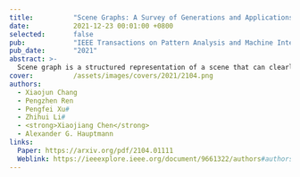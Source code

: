 ```yaml
---
title:          "Scene Graphs: A Survey of Generations and Applications"
date:           2021-12-23 00:01:00 +0800
selected:       false
pub:            "IEEE Transactions on Pattern Analysis and Machine Intelligence  (CCF-A)"
pub_date:       "2021"
abstract: >-
  Scene graph is a structured representation of a scene that can clearly express the objects, attributes, and relationships between objects in the scene. As computer vision technology continues to develop, people are no longer satisfied with simply detecting and recognizing objects in images; instead, people look forward to a higher level of understanding and reasoning about visual scenes. For example, given an image, we want to not only detect and recognize objects in the image, but also understand the relationship between objects (visual relationship detection), and generate a text description (image captioning) based on the image content. Alternatively, we might want the machine to tell us what the little girl in the image is doing (Visual Question Answering (VQA)), or even remove the dog from the image and find similar images (image editing and retrieval), etc. These tasks require a higher level of understanding and reasoning for image vision tasks. The scene graph is just such a powerful tool for scene understanding. Therefore, scene graphs have attracted the attention of a large number of researchers, and related research is often cross-modal, complex, and rapidly developing. However, no relatively systematic survey of scene graphs exists at present. To this end, this survey conducts a comprehensive investigation of the current scene graph research. More specifically, we first summarize the general definition of the scene graph, then conducte a comprehensive and systematic discussion on the generation method of the scene graph (SGG) and the SGG with the aid of prior knowledge. We then investigate the main applications of scene graphs and summarize the most commonly used datasets. Finally, we provide some insights into the future development of scene graphs. 
cover:          /assets/images/covers/2021/2104.png
authors:
  - Xiaojun Chang
  - Pengzhen Ren
  - Pengfei Xu#
  - Zhihui Li#
  - <strong>Xiaojiang Chen</strong>
  - Alexander G. Hauptmann
links:
  Paper: https://arxiv.org/pdf/2104.01111
  Weblink: https://ieeexplore.ieee.org/document/9661322/authors#authors
---
```


